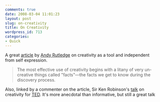 ```yaml
---
comments: true
date: 2008-03-04 11:01:23
layout: post
slug: on-creativity
title: On Creativity
wordpress_id: 713
categories:
- Quick
---
```


A great [article](http://www.alistapart.com/articles/oncreativity) by [Andy Rutledge](http://www.andyrutledge.com/) on creativity as a tool and independent from self expression.



> The most effective use of creativity begins with a litany of very un-creative things called "facts"—the facts we get to know during the discovery process.

Also, linked by a commenter on the article, Sir Ken Robinson's [talk](http://www.ted.com/index.php/talks/view/id/66) on creativity for [TED](http://www.ted.com). It's more anecdotal than informative, but still a great talk
